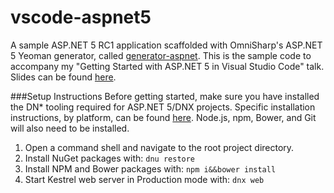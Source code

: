 # vscode-aspnet5
A sample ASP.NET 5 RC1 application scaffolded with OmniSharp's ASP.NET 5 Yeoman generator, called [generator-aspnet](https://github.com/omnisharp/generator-aspnet#readme). This is the sample code to accompany my "Getting Started with ASP.NET 5 in Visual Studio Code" talk. Slides can be found [here](https://github.com/scottaddie/slide-decks/blob/master/Getting%20Started%20with%20ASP.NET%205%20in%20VS%20Code.pptx).

###Setup Instructions
Before getting started, make sure you have installed the DN* tooling required for ASP.NET 5/DNX projects. Specific installation instructions, by platform, can be found [here](https://docs.asp.net/en/latest/getting-started/index.html). Node.js, npm, Bower, and Git will also need to be installed.

1. Open a command shell and navigate to the root project directory. 
2. Install NuGet packages with: `dnu restore`
3. Install NPM and Bower packages with: `npm i&&bower install`
4. Start Kestrel web server in Production mode with: `dnx web`
